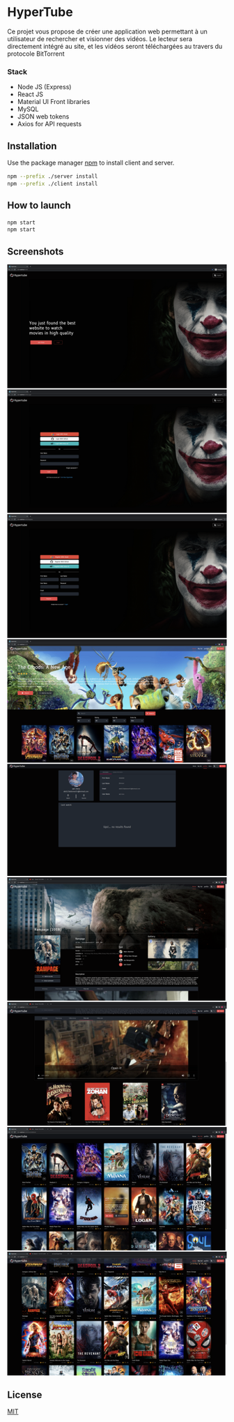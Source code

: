 # HyperTube

Ce projet vous propose de créer une application web permettant à un utilisateur de rechercher et visionner des vidéos. Le lecteur sera directement intégré au site, et les vidéos seront téléchargées au travers du protocole BitTorrent

### Stack

- Node JS (Express)
- React JS
- Material UI Front libraries
- MySQL
- JSON web tokens
- Axios for API requests

## Installation

Use the package manager [npm](https://pip.pypa.io/en/stable/) to install client and server.

```bash
npm --prefix ./server install
npm --prefix ./client install
```

## How to launch

```bash
npm start
npm start
```

## Screenshots

<div align="center">
    <img src="screenshots/1.png">
    <img src="screenshots/2.png">
    <img src="screenshots/3.png">
    <img src="screenshots/4.png">
    <img src="screenshots/6.png">
    <img src="screenshots/7.png">
    <img src="screenshots/8.png">
    <img src="screenshots/9.png">
    <img src="screenshots/10.png">
</div>

## License

[MIT](https://choosealicense.com/licenses/mit/)
